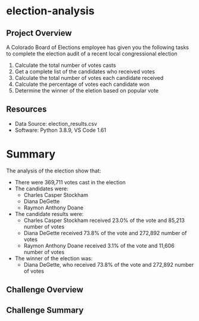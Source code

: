 # election-analysis

## Project Overview
A Colorado Board of Elections employee has given you the following tasks to complete the election audit of a recent local congressional election

1. Calculate the total number of votes casts
2. Get a complete list of the candidates who received votes
3. Calculate the total number of votes each candidate received
4. Calculate the percentage of votes each candidate won
5. Determine the winner of the eletion based on popular vote

## Resources
- Data Source: election_results.csv
- Software: Python 3.8.9, VS Code 1.61

# Summary
The analysis of the election show that:
  - There were 369,711 votes cast in the election
  - The candidates were:
    -  Charles Casper Stockham
    -  Diana DeGette
    -  Raymon Anthony Doane
  - The candidate results were:
    - Charles Casper Stockham received 23.0% of the vote and 85,213 number of votes
    - Diana DeGette received 73.8% of the vote and 272,892 number of votes
    - Raymon Anthony Doane received 3.1% of the vote and 11,606 number of votes
  - The winner of the election was:
    -  Diana DeGette, who received 73.8% of the vote and 272,892 number of votes

## Challenge Overview
## Challenge Summary

